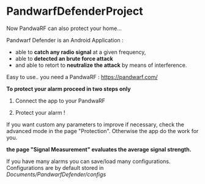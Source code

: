 # PandwarfDefenderProject
Now PandwaRF can also protect your home...

Pandwarf Defender is an Android Application :
* able to **catch any radio signal** at a given frequency,
* able to **detected an brute force attack**
* and able to retort to **neutralize the attack** by means of interference.


Easy to use..
you need a PandwaRF : https://pandwarf.com/

__To protect your alarm proceed in two steps only__

1) Connect the app to your PandwaRF

2) Protect your alarm !



If you want custom any parameters to improve if necessary, check the advanced mode in the page "Protection".
Otherwise the app do the work for you.

__the page "Signal Measurement" evaluates the average signal strength.__

If you have many alarms you can save/load many configurations.
Configurations are by default stored in *Documents/PandwarfDefender/configs*
